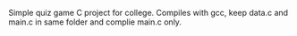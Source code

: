 Simple quiz game C project for college.
Compiles with gcc, keep data.c and main.c in same folder and complie main.c only.
